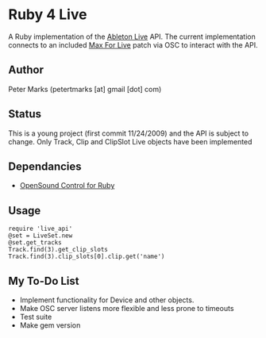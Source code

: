 # Ruby 4 Live #

A Ruby implementation of the [Ableton Live](http://ableton.com/) API. The current implementation connects to an included [Max For Live](http://ableton.com/maxforlive) patch via OSC to interact with the API. 

  
## Author ##

Peter Marks (petertmarks [at] gmail [dot] com)


## Status ##

This is a young project (first commit 11/24/2009) and the API is subject to change. Only Track, Clip and ClipSlot Live objects have been implemented


## Dependancies ##

+ [OpenSound Control for Ruby](http://github.com/fugalh/rosc)


## Usage ##

	require 'live_api'
	@set = LiveSet.new
	@set.get_tracks
	Track.find(3).get_clip_slots
	Track.find(3).clip_slots[0].clip.get('name')
	
	
## My To-Do List ##

+ Implement functionality for Device and other objects.
+ Make OSC server listens more flexible and less prone to timeouts
+ Test suite
+ Make gem version